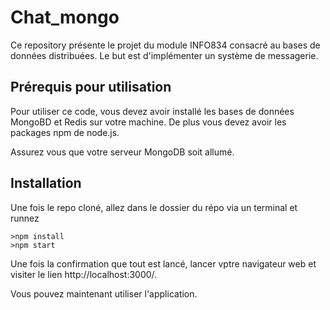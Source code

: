 # Chat_mongo

Ce repository présente le projet du module INFO834 consacré au bases de données distribuées.
Le but est d'implémenter un système de messagerie.

## Prérequis pour utilisation
Pour utiliser ce code, vous devez avoir installé les bases de données MongoBD et Redis sur votre machine. 
De plus vous devez avoir les packages npm de node.js.

Assurez vous que votre serveur MongoDB soit allumé.

## Installation
Une fois le repo cloné, allez dans le dossier du répo via un terminal et runnez
```{shell}
>npm install
>npm start
```

Une fois la confirmation que tout est lancé, lancer vptre navigateur web et visiter le lien http://localhost:3000/.

Vous pouvez maintenant utiliser l'application.

